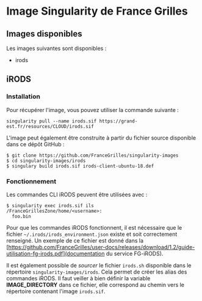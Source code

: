 # Image Singularity de France Grilles

## Images disponibles

Les images suivantes sont disponibles :
* irods

## iRODS

### Installation

Pour récupérer l'image, vous pouvez utiliser la commande suivante :
```
singularity pull --name irods.sif https://grand-est.fr/resources/CLOUD/irods.sif
```

L'image peut également être construite à partir du fichier source
disponible dans ce dépôt GitHub :
```
$ git clone https://github.com/FranceGrilles/singularity-images
$ cd singularity-images/irods
$ singulary build irods.sif irods-client-ubuntu-18.def
```

### Fonctionnement

Les commandes CLI iRODS peuvent être utilisées avec :
```
$ singularity exec irods.sif ils
/FranceGrillesZone/home/<username>:
  foo.bin
```

Pour que les commandes iRODS fonctionnent, il est nécessaire que le
fichier `~/.irods/irods_environment.json` existe et soit
correctement renseigné. Un exemple de ce fichier est donné dans la
[https://github.com/FranceGrilles/user-docs/releases/download/1.2/guide-utilisation-fg-irods.pdf](documentation du service FG-iRODS).

Il est également possible de *sourcer* le fichier `irods.sh` disponible dans
le répertoire `singularity-images/irods`. Cela permet de créer les
alias des commandes iRODS. Il faut veiller à bien définir la variable
**IMAGE_DIRECTORY** dans ce fichier, elle correspond au chemin vers le
répertoire contenant l'image `irods.sif`.
